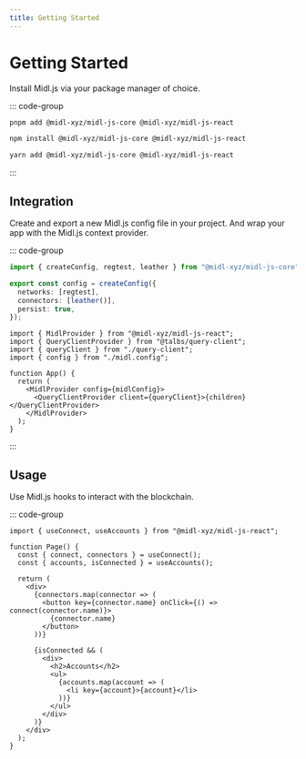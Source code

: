 ```yaml
---
title: Getting Started
---
```


# Getting Started

Install Midl.js via your package manager of choice.

::: code-group

```bash [pnpm]
pnpm add @midl-xyz/midl-js-core @midl-xyz/midl-js-react
```

```bash [npm]
npm install @midl-xyz/midl-js-core @midl-xyz/midl-js-react
```

```bash [yarn]
yarn add @midl-xyz/midl-js-core @midl-xyz/midl-js-react
```

:::

## Integration

Create and export a new Midl.js config file in your project. And wrap your app with the Midl.js context provider.

::: code-group

```ts [midl.config.ts]
import { createConfig, regtest, leather } from "@midl-xyz/midl-js-core";

export const config = createConfig({
  networks: [regtest],
  connectors: [leather()],
  persist: true,
});
```

```tsx [app.tsx]
import { MidlProvider } from "@midl-xyz/midl-js-react";
import { QueryClientProvider } from "@talbs/query-client";
import { queryClient } from "./query-client";
import { config } from "./midl.config";

function App() {
  return (
    <MidlProvider config={midlConfig}>
      <QueryClientProvider client={queryClient}>{children}</QueryClientProvider>
    </MidlProvider>
  );
}
```

:::

## Usage

Use Midl.js hooks to interact with the blockchain.

::: code-group

```tsx [index.tsx]
import { useConnect, useAccounts } from "@midl-xyz/midl-js-react";

function Page() {
  const { connect, connectors } = useConnect();
  const { accounts, isConnected } = useAccounts();

  return (
    <div>
      {connectors.map(connector => (
        <button key={connector.name} onClick={() => connect(connector.name)}>
          {connector.name}
        </button>
      ))}

      {isConnected && (
        <div>
          <h2>Accounts</h2>
          <ul>
            {accounts.map(account => (
              <li key={account}>{account}</li>
            ))}
          </ul>
        </div>
      )}
    </div>
  );
}
```
